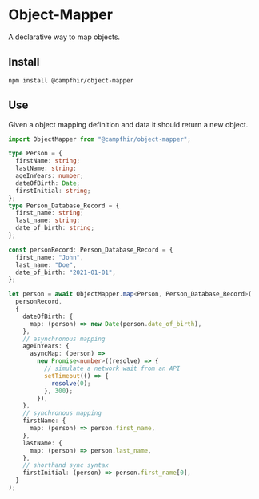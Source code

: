 # Object-Mapper

A declarative way to map objects.

## Install

`npm install @campfhir/object-mapper`

## Use

Given a object mapping definition and data it should return a new object.

```typescript
import ObjectMapper from "@campfhir/object-mapper";

type Person = {
  firstName: string;
  lastName: string;
  ageInYears: number;
  dateOfBirth: Date;
  firstInitial: string;
};
type Person_Database_Record = {
  first_name: string;
  last_name: string;
  date_of_birth: string;
};

const personRecord: Person_Database_Record = {
  first_name: "John",
  last_name: "Doe",
  date_of_birth: "2021-01-01",
};

let person = await ObjectMapper.map<Person, Person_Database_Record>(
  personRecord,
  {
    dateOfBirth: {
      map: (person) => new Date(person.date_of_birth),
    },
    // asynchronous mapping
    ageInYears: {
      asyncMap: (person) =>
        new Promise<number>((resolve) => {
          // simulate a network wait from an API
          setTimeout(() => {
            resolve(0);
          }, 300);
        }),
    },
    // synchronous mapping
    firstName: {
      map: (person) => person.first_name,
    },
    lastName: {
      map: (person) => person.last_name,
    },
    // shorthand sync syntax
    firstInitial: (person) => person.first_name[0],
  }
);
```
